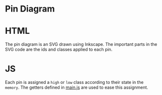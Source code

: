 # Pin Diagram

# HTML
The pin diagram is an SVG drawn using Inkscape. The important parts in the SVG code are the ids and classes applied to each pin.

# JS
Each pin is assigned a `high` or `low` class according to their state in the `memory`. The getters defined in [main.js](../../src/main.js) are used to ease this assignment.
